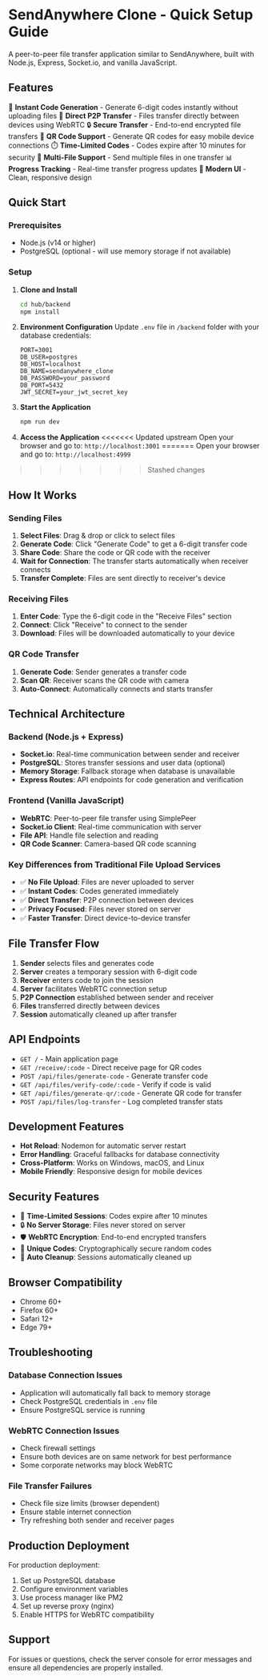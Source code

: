 # SendAnywhere Clone - Quick Setup Guide

A peer-to-peer file transfer application similar to SendAnywhere, built with Node.js, Express, Socket.io, and vanilla JavaScript.

## Features

🚀 **Instant Code Generation** - Generate 6-digit codes instantly without uploading files
📁 **Direct P2P Transfer** - Files transfer directly between devices using WebRTC
🔒 **Secure Transfer** - End-to-end encrypted file transfers
📱 **QR Code Support** - Generate QR codes for easy mobile device connections
⏱️ **Time-Limited Codes** - Codes expire after 10 minutes for security
💾 **Multi-File Support** - Send multiple files in one transfer
📊 **Progress Tracking** - Real-time transfer progress updates
🎨 **Modern UI** - Clean, responsive design

## Quick Start

### Prerequisites
- Node.js (v14 or higher)
- PostgreSQL (optional - will use memory storage if not available)

### Setup
1. **Clone and Install**
   ```bash
   cd hub/backend
   npm install
   ```

2. **Environment Configuration**
   Update `.env` file in `/backend` folder with your database credentials:
   ```
   PORT=3001
   DB_USER=postgres
   DB_HOST=localhost
   DB_NAME=sendanywhere_clone
   DB_PASSWORD=your_password
   DB_PORT=5432
   JWT_SECRET=your_jwt_secret_key
   ```

3. **Start the Application**
   ```bash
   npm run dev
   ```

4. **Access the Application**
<<<<<<< Updated upstream
   Open your browser and go to: `http://localhost:3001`
=======
   Open your browser and go to: `http://localhost:4999`
>>>>>>> Stashed changes

## How It Works

### Sending Files
1. **Select Files**: Drag & drop or click to select files
2. **Generate Code**: Click "Generate Code" to get a 6-digit transfer code
3. **Share Code**: Share the code or QR code with the receiver
4. **Wait for Connection**: The transfer starts automatically when receiver connects
5. **Transfer Complete**: Files are sent directly to receiver's device

### Receiving Files
1. **Enter Code**: Type the 6-digit code in the "Receive Files" section
2. **Connect**: Click "Receive" to connect to the sender
3. **Download**: Files will be downloaded automatically to your device

### QR Code Transfer
1. **Generate Code**: Sender generates a transfer code
2. **Scan QR**: Receiver scans the QR code with camera
3. **Auto-Connect**: Automatically connects and starts transfer

## Technical Architecture

### Backend (Node.js + Express)
- **Socket.io**: Real-time communication between sender and receiver
- **PostgreSQL**: Stores transfer sessions and user data (optional)
- **Memory Storage**: Fallback storage when database is unavailable
- **Express Routes**: API endpoints for code generation and verification

### Frontend (Vanilla JavaScript)
- **WebRTC**: Peer-to-peer file transfer using SimplePeer
- **Socket.io Client**: Real-time communication with server
- **File API**: Handle file selection and reading
- **QR Code Scanner**: Camera-based QR code scanning

### Key Differences from Traditional File Upload Services
- ✅ **No File Upload**: Files are never uploaded to server
- ✅ **Instant Codes**: Codes generated immediately
- ✅ **Direct Transfer**: P2P connection between devices
- ✅ **Privacy Focused**: Files never stored on server
- ✅ **Faster Transfer**: Direct device-to-device transfer

## File Transfer Flow

1. **Sender** selects files and generates code
2. **Server** creates a temporary session with 6-digit code
3. **Receiver** enters code to join the session
4. **Server** facilitates WebRTC connection setup
5. **P2P Connection** established between sender and receiver
6. **Files** transferred directly between devices
7. **Session** automatically cleaned up after transfer

## API Endpoints

- `GET /` - Main application page
- `GET /receive/:code` - Direct receive page for QR codes
- `POST /api/files/generate-code` - Generate transfer code
- `GET /api/files/verify-code/:code` - Verify if code is valid
- `GET /api/files/generate-qr/:code` - Generate QR code for transfer
- `POST /api/files/log-transfer` - Log completed transfer stats

## Development Features

- **Hot Reload**: Nodemon for automatic server restart
- **Error Handling**: Graceful fallbacks for database connectivity
- **Cross-Platform**: Works on Windows, macOS, and Linux
- **Mobile Friendly**: Responsive design for mobile devices

## Security Features

- 🔐 **Time-Limited Sessions**: Codes expire after 10 minutes
- 🔒 **No Server Storage**: Files never stored on server
- 🛡️ **WebRTC Encryption**: End-to-end encrypted transfers
- 🔑 **Unique Codes**: Cryptographically secure random codes
- 🧹 **Auto Cleanup**: Sessions automatically cleaned up

## Browser Compatibility

- Chrome 60+
- Firefox 60+
- Safari 12+
- Edge 79+

## Troubleshooting

### Database Connection Issues
- Application will automatically fall back to memory storage
- Check PostgreSQL credentials in `.env` file
- Ensure PostgreSQL service is running

### WebRTC Connection Issues
- Check firewall settings
- Ensure both devices are on same network for best performance
- Some corporate networks may block WebRTC

### File Transfer Failures
- Check file size limits (browser dependent)
- Ensure stable internet connection
- Try refreshing both sender and receiver pages

## Production Deployment

For production deployment:
1. Set up PostgreSQL database
2. Configure environment variables
3. Use process manager like PM2
4. Set up reverse proxy (nginx)
5. Enable HTTPS for WebRTC compatibility

## Support

For issues or questions, check the server console for error messages and ensure all dependencies are properly installed.
